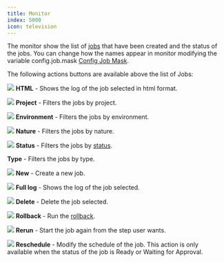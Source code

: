 ```yaml
---
title: Monitor
index: 5000
icon: television
---
```


The monitor show the list of [jobs](concepts/job) that have been created and the status of the jobs.
You can change how the names appear in monitor modifying the variable config.job.mask [Config Job Mask](how-to/config-job-mask).

The following actions buttons are available above the list of Jobs:

<img src="/static/images/icons/html-blue.svg" /> **HTML** - Shows the log of the job selected in html format.

<img src="/static/images/icons/project.svg" /> **Project** - Filters the jobs by project.

<img src="/static/images/icons/baseline-blue.svg" /> **Environment** - Filters the jobs by environment.

<img src="/static/images/icons/nature.svg" /> **Nature** - Filters the jobs by nature.

<img src="/static/images/icons/state.svg" /> **Status** - Filters the jobs by [status](concepts/status).

**Type** - Filters the jobs by type.

<img src="/static/images/icons/job.svg" /> **New** - Create a new job.

<img src="/static/images/icons/moredata.svg" /> **Full log** - Shows the log of the job selected.

<img src="/static/images/icons/delete.svg" /> **Delete** - Delete the job selected.

<img src="/static/images/icons/left.svg" /> **Rollback** - Run the [rollback](concepts/rollback).

<img src="/static/images/icons/restart-orange.svg" /> **Rerun** - Start the job again from the step user wants.

<img src="/static/images/icons/datefield.svg"  /> **Reschedule** - Modify the schedule of the job. This action is only available when the status of the job is Ready or Waiting for Approval.

